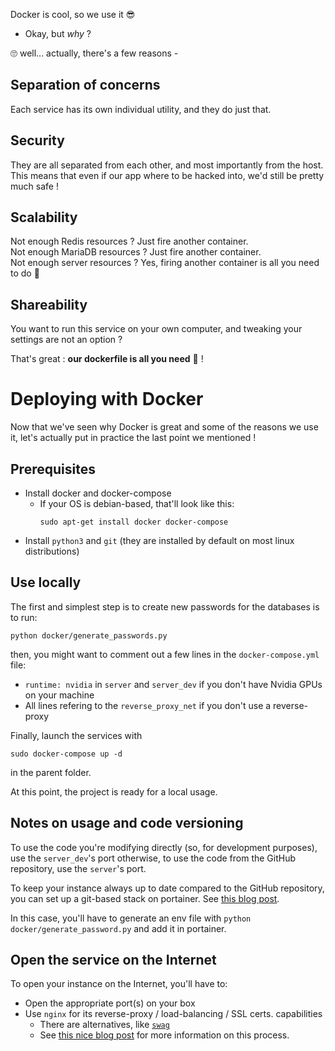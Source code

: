 Docker is cool, so we use it 😎

* Okay, but *why* ?

🙄 well... actually, there's a few reasons -

## Separation of concerns

Each service has its own individual utility, and they do just that.

## Security

They are all separated from each other, and most importantly from the host.  
This means that even if our app where to be hacked into, we'd still be pretty much safe !

## Scalability

Not enough Redis resources ? Just fire another container.  
Not enough MariaDB resources ? Just fire another container.  
Not enough server resources ? Yes, firing another container is all you need to do 🥵

## Shareability 

You want to run this service on your own computer, and tweaking your settings are not an option ?

That's great : **our dockerfile is all you need** 🤯 !

# Deploying with Docker

Now that we've seen why Docker is great and some of the reasons we use it, 
let's actually put in practice the last point we mentioned !

## Prerequisites

- Install docker and docker-compose
  - If your OS is debian-based, that'll look like this:
    ```commandline
    sudo apt-get install docker docker-compose
    ```
- Install `python3` and `git` (they are installed by default on most linux distributions)

## Use locally

The first and simplest step is to create new passwords for the databases is to run:

```commandline
python docker/generate_passwords.py
```

then, you might want to comment out a few lines in the `docker-compose.yml` file:
- `runtime: nvidia` in `server` and `server_dev` if you don't have Nvidia GPUs on your machine
- All lines refering to the `reverse_proxy_net` if you don't use a reverse-proxy

Finally, launch the services with

```commandline
sudo docker-compose up -d
```

in the parent folder.

At this point, the project is ready for a local usage.

## Notes on usage and code versioning

To use the code you're modifying directly (so, for development purposes), 
use the `server_dev`'s port otherwise, to use the code from the GitHub repository, 
use the `server`'s port.

To keep your instance always up to date compared to the GitHub repository,
you can set up a git-based stack on portainer.
See [this blog post](https://tobiasfenster.io/use-portainer-to-deploy-and-update-docker-container-stacks-from-a-git-repo).

In this case, you'll have to generate an env file with 
`python docker/generate_password.py` and add it in portainer.

## Open the service on the Internet

To open your instance on the Internet, you'll have to:
- Open the appropriate port(s) on your box
- Use `nginx` for its reverse-proxy / load-balancing / SSL certs. capabilities
  - There are alternatives, like [`swag`](https://docs.linuxserver.io/general/swag)
  - See [this nice blog post](https://www.javacodemonk.com/part-2-deploy-flask-api-in-production-using-wsgi-gunicorn-with-nginx-reverse-proxy-4cbeffdb#_nginx_setup_configuration)
  for more information on this process.
